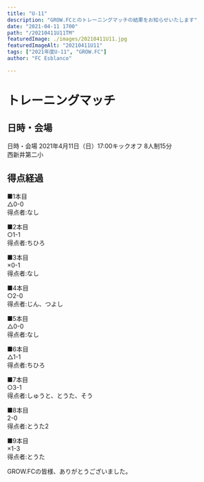 ```yaml
---
title: "U-11"
description: "GROW.FCとのトレーニングマッチの結果をお知らせいたします"
date: "2021-04-11 1700"
path: "/20210411U11TM"
featuredImage: ./images/20210411U11.jpg
featuredImageAlt: "20210411U11"
tags: ["2021年度U-11", "GROW.FC"]
author: "FC Esblanco"

---
```



# トレーニングマッチ

## 日時・会場

日時・会場
2021年4月11日（日）17:00キックオフ 8人制15分  
西新井第二小

## 得点経過

■1本目  
△0-0  
得点者:なし

■2本目  
○1-1  
得点者:ちひろ

■3本目  
×0-1  
得点者:なし

■4本目  
○2-0  
得点者:じん、つよし

■5本目  
△0-0  
得点者:なし

■6本目  
△1-1  
得点者:ちひろ

■7本目  
○3-1  
得点者:しゅうと、とうた、そう

■8本目  
2-0  
得点者:とうた2

■9本目  
×1-3  
得点者:とうた

GROW.FCの皆様、ありがとうございました。
